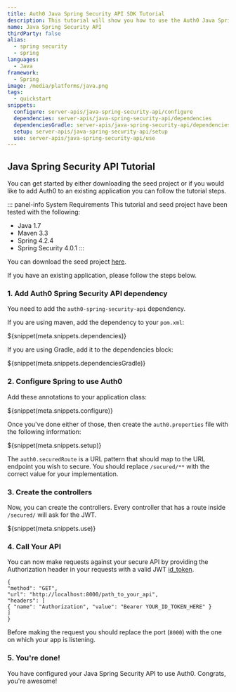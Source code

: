 ```yaml
---
title: Auth0 Java Spring Security API SDK Tutorial
description: This tutorial will show you how to use the Auth0 Java Spring Security API SDK to add authentication and authorization to your API.
name: Java Spring Security API
thirdParty: false
alias:
  - spring security
  - spring
languages:
  - Java
framework:
  - Spring
image: /media/platforms/java.png
tags:
  - quickstart
snippets:
  configure: server-apis/java-spring-security-api/configure
  dependencies: server-apis/java-spring-security-api/dependencies
  dependenciesGradle: server-apis/java-spring-security-api/dependencies-gradle
  setup: server-apis/java-spring-security-api/setup
  use: server-apis/java-spring-security-api/use
---
```


## Java Spring Security API Tutorial

You can get started by either downloading the seed project or if you would like to add Auth0 to an existing application you can follow the tutorial steps.

::: panel-info System Requirements
This tutorial and seed project have been tested with the following:

* Java 1.7
* Maven 3.3
* Spring 4.2.4
* Spring Security 4.0.1
:::

You can download the seed project [here](https://github.com/auth0-samples/auth0-spring-security-api-sample).

If you have an existing application, please follow the steps below.

### 1. Add Auth0 Spring Security API dependency

You need to add the `auth0-spring-security-api` dependency.

If you are using maven, add the dependency to your `pom.xml`:

${snippet(meta.snippets.dependencies)}

If you are using Gradle, add it to the dependencies block:

${snippet(meta.snippets.dependenciesGradle)}

### 2. Configure Spring to use Auth0

Add these annotations to your application class:

${snippet(meta.snippets.configure)}

Once you've done either of those, then create the `auth0.properties` file with the following information:

${snippet(meta.snippets.setup)}

The `auth0.securedRoute` is a URL pattern that should map to the URL endpoint you wish to secure. You should replace `/secured/**` with the correct value for your implementation.

### 3. Create the controllers

Now, you can create the controllers. Every controller that has a route inside `/secured/` will ask for the JWT.

${snippet(meta.snippets.use)}

### 4. Call Your API

You can now make requests against your secure API by providing the Authorization header in your requests with a valid JWT [id_token](/tokens#auth0-id_token-jwt-).

```har
{
"method": "GET",
"url": "http://localhost:8000/path_to_your_api",
"headers": [
{ "name": "Authorization", "value": "Bearer YOUR_ID_TOKEN_HERE" }
]
}
```

Before making the request you should replace the port (`8000`) with the one on which your app is listening.

### 5. You're done!

You have configured your Java Spring Security API to use Auth0. Congrats, you're awesome!